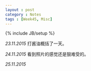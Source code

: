```yaml
---
layout : post
category : Notes
tags : [Week45, Misc]
---
```


{% include JB/setup %}

*23.11.2015*
打酱油概括了一天。

*24.11.2015*
看到照片的感觉还是狠难受的。

*25.11.2015*